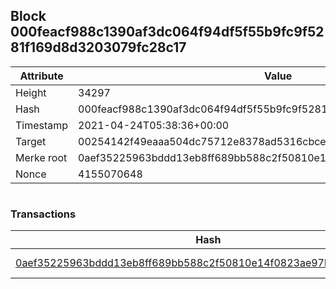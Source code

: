 ## Block 000feacf988c1390af3dc064f94df5f55b9fc9f5281f169d8d3203079fc28c17

Attribute | Value
--- | ---
Height | 34297
Hash | 000feacf988c1390af3dc064f94df5f55b9fc9f5281f169d8d3203079fc28c17
Timestamp | 2021-04-24T05:38:36+00:00
Target | 00254142f49eaaa504dc75712e8378ad5316cbcead634704b3734b6271167cc4
Merke root | 0aef35225963bddd13eb8ff689bb588c2f50810e14f0823ae97b2c17eae8ca0f
Nonce | 4155070648

```

```

### Transactions

Hash | Amount
--- | ---
[0aef35225963bddd13eb8ff689bb588c2f50810e14f0823ae97b2c17eae8ca0f](0aef35225963bddd13eb8ff689bb588c2f50810e14f0823ae97b2c17eae8ca0f.md) | 10.00000000 SKEPTI 
